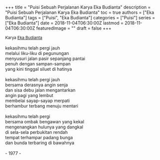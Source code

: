 +++
title = "Puisi Sebuah Perjalanan Karya Eka Budianta"
description = "Puisi Sebuah Perjalanan Karya Eka Budianta"
toc = true
authors = ["Eka Budianta"]
tags = ["Puisi", "Eka Budianta"]
categories = ["Puisi"]
series = ["Eka Budianta"]
date = 2018-11-04T06:30:00Z
lastmod = 2018-11-04T06:30:00Z
featuredImage = ""
draft = false
+++

<div style="text-align: justify;">
<div style="font-size: small;">Karya <a href="/authors/eka-budianta/" target="_blank">Eka Budianta</a></div><br />
kekasihmu telah pergi jauh<br />melalui liku-liku di pegunungan<br />menyusuri jalan pasir sepanjang pantai<br />penuh dengan sampan-sampan<br />yang kini tinggal siluet di hatinya<br /><br />kekasihmu telah pergi jauh<br />bersama derasnya angin senja<br />dan sisa debu jalan mengantarkan<br />angin pagi yang lembut<br />membelai sayap-sayap merpati<br />berhambur terbang menuju mentari<br /><br />kekasihmu telah pergi<br />bersama ombak bengawan yang kekal<br />mengenangkan hulunya yang dangkal<br />di sela-sela perbukitan rendah<br />tempat terhampar padang bunga<br />dan bunda terbaring di bawahnya<br /><br />- 1977 -</div>
